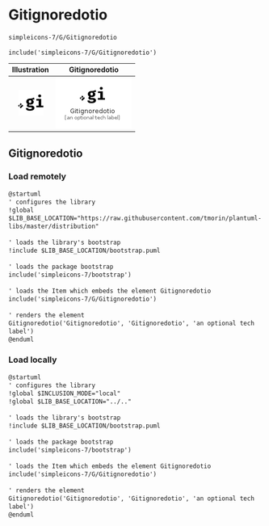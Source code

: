 # Gitignoredotio


```text
simpleicons-7/G/Gitignoredotio
```

```text
include('simpleicons-7/G/Gitignoredotio')
```



| Illustration | Gitignoredotio |
| :---: | :---: |
| ![illustration for Illustration](../../simpleicons-7/G/Gitignoredotio.png) | ![illustration for Gitignoredotio](../../simpleicons-7/G/Gitignoredotio.Local.png) |




## Gitignoredotio

### Load remotely
```plantuml
@startuml
' configures the library
!global $LIB_BASE_LOCATION="https://raw.githubusercontent.com/tmorin/plantuml-libs/master/distribution"

' loads the library's bootstrap
!include $LIB_BASE_LOCATION/bootstrap.puml

' loads the package bootstrap
include('simpleicons-7/bootstrap')

' loads the Item which embeds the element Gitignoredotio
include('simpleicons-7/G/Gitignoredotio')

' renders the element
Gitignoredotio('Gitignoredotio', 'Gitignoredotio', 'an optional tech label')
@enduml
```

### Load locally
```plantuml
@startuml
' configures the library
!global $INCLUSION_MODE="local"
!global $LIB_BASE_LOCATION="../.."

' loads the library's bootstrap
!include $LIB_BASE_LOCATION/bootstrap.puml

' loads the package bootstrap
include('simpleicons-7/bootstrap')

' loads the Item which embeds the element Gitignoredotio
include('simpleicons-7/G/Gitignoredotio')

' renders the element
Gitignoredotio('Gitignoredotio', 'Gitignoredotio', 'an optional tech label')
@enduml
```

